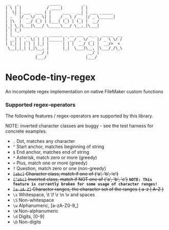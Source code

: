      _   _             _____          _                
    | \ | |           / ____|        | |               
    |  \| | ___  ___ | |     ___   __| | ___ ______    
    | . ` |/ _ \/ _ \| |    / _ \ / _` |/ _ \______|   
    | |\  |  __/ (_) | |___| (_) | (_| |  __/          
    |_| \_|\___|\___/ \_____\___/ \__,_|\___|          
    | | (_)                                            
    | |_ _ _ __  _   _ ______ _ __ ___  __ _  _____  __
    | __| | '_ \| | | |______| '__/ _ \/ _` |/ _ \ \/ /
    | |_| | | | | |_| |      | | |  __/ (_| |  __/>  < 
     \__|_|_| |_|\__, |      |_|  \___|\__, |\___/_/\_\
                  __/ |                 __/ |          
                 |___/                 |___/           


# NeoCode-tiny-regex
An incomplete regex implementation on native FileMaker custom functions

### Supported regex-operators
The following features / regex-operators are supported by this library.

NOTE: inverted character classes are buggy - see the test harness for concrete examples.


  -  `.`         Dot, matches any character
  -  `^`         Start anchor, matches beginning of string
  -  `$`         End anchor, matches end of string
  -  `*`         Asterisk, match zero or more (greedy)
  -  `+`         Plus, match one or more (greedy)
  -  `?`         Question, match zero or one (non-greedy)
  -  ~~`[abc]`     Character class, match if one of {'a', 'b', 'c'}~~
  -  ~~`[^abc]`   Inverted class, match if NOT one of {'a', 'b', 'c'}~~
  **`NOTE: This feature is currently broken for some usage of character ranges!`**
  -  ~~`[a-zA-Z]` Character ranges, the character set of the ranges { a-z | A-Z }~~
  -  `\s`       Whitespace, \t \f \r \n \v and spaces
  -  `\S`       Non-whitespace
  -  `\w`       Alphanumeric, [a-zA-Z0-9_]
  -  `\W`       Non-alphanumeric
  -  `\d`       Digits, [0-9]
  -  `\D`       Non-digits
